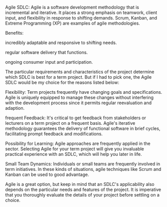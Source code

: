 Agile SDLC: Agile is a software development methodology that is incremental and iterative. It places a strong emphasis on teamwork, client input, and flexibility in response to shifting demands. Scrum, Kanban, and Extreme Programming (XP) are examples of agile methodologies.


Benefits:
 
 incredibly adaptable and responsive to shifting needs.

 regular software delivery that functions.
 
 ongoing consumer input and participation.

The particular requirements and characteristics of the project determine which SDLC is best for a term project. But if I had to pick one, the Agile SDLC would be my choice for the reasons listed below:

Flexibility: Term projects frequently have changing goals and specifications. Agile is uniquely equipped to manage these changes without interfering with the development process since it permits regular reevaluation and adaption.

frequent Feedback: It's critical to get feedback from stakeholders or lecturers on a term project on a frequent basis. Agile's iterative methodology guarantees the delivery of functional software in brief cycles, facilitating prompt feedback and modifications.

Possibility for Learning: Agile approaches are frequently applied in the sector. Selecting Agile for your term project will give you invaluable practical experience with an SDLC, which will help you later in life.

Small Team Dynamics: Individuals or small teams are frequently involved in term initiatives. In these kinds of situations, agile techniques like Scrum and Kanban can be used to good advantage.

Agile is a great option, but keep in mind that an SDLC's applicability also depends on the particular needs and features of the project. It is imperative that you thoroughly evaluate the details of your project before settling on a choice.




